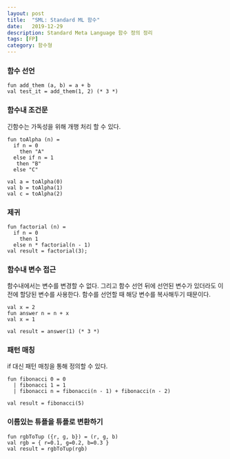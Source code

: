 ```yaml
---
layout: post
title:  "SML: Standard ML 함수"
date:   2019-12-29
description: Standard Meta Language 함수 정의 정리
tags: [FP]
category: 함수형
---
```

### 함수 선언
```
fun add_them (a, b) = a + b
val test_it = add_them(1, 2) (* 3 *)
```

### 함수내 조건문
긴함수는 가독성을 위해 개행 처리 할 수 있다.

```
fun toAlpha (n) =
  if n = 0
    then "A"
  else if n = 1
   then "B"
  else "C"

val a = toAlpha(0)
val b = toAlpha(1)
val c = toAlpha(2)
```

### 제귀
```
fun factorial (n) =
  if n = 0
    then 1
  else n * factorial(n - 1)
val result = factorial(3);
```

### 함수내 변수 접근
함수내에서는 변수를 변경할 수 없다. 그리고 함수 선언 뒤에 선언된 변수가 있더라도 이전에 할당된 변수를 사용한다. 함수를 선언할 때 해당 변수를 복사해두기 때문이다.

```
val x = 2
fun answer n = n + x
val x = 1

val result = answer(1) (* 3 *)
```

### 패턴 매칭
if 대신 패턴 매칭을 통해 정의할 수 있다.

```
fun fibonacci 0 = 0
  | fibonacci 1 = 1
  | fibonacci n = fibonacci(n - 1) + fibonacci(n - 2)

val result = fibonacci(5)
```

### 이름있는 튜플을 튜플로 변환하기
```
fun rgbToTup ({r, g, b}) = (r, g, b)
val rgb = { r=0.1, g=0.2, b=0.3 }
val result = rgbToTup(rgb)
```